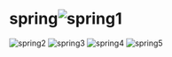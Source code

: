 # spring![spring1](https://github.com/farnounef/spring/assets/127986586/fa36e263-ee1e-43c3-9fd4-fc552953588e)
![spring2](https://github.com/farnounef/spring/assets/127986586/d0543ebb-7579-4620-ab77-1bc87b1334b1)
![spring3](https://github.com/farnounef/spring/assets/127986586/3528c10d-d0c7-43cf-b1da-9c906e753600)
![spring4](https://github.com/farnounef/spring/assets/127986586/db3b1070-9255-43a6-8469-a3fa81371321)
![spring5](https://github.com/farnounef/spring/assets/127986586/ade0f4ac-00a9-49b6-8444-e304bc036506)
